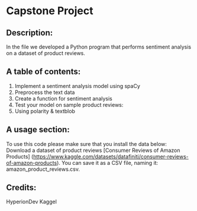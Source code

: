 # Capstone Project

## Description:
In the file we developed a Python program that performs sentiment analysis
on a dataset of product reviews.

## A table of contents:
1. Implement a sentiment analysis model using spaCy
2. Preprocess the text data
3. Create a function for sentiment analysis
4. Test your model on sample product reviews:
4. Using polarity & textblob

## A usage section:
To use this code please make sure that you install the data below:
Download a dataset of product reviews [Consumer Reviews of Amazon Products] (https://www.kaggle.com/datasets/datafiniti/consumer-reviews-of-amazon-products). 
You can save it as a CSV file, naming it:
amazon_product_reviews.csv.

## Credits:
HyperionDev
Kaggel
